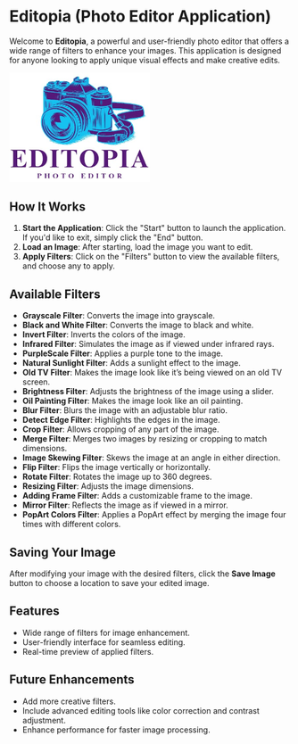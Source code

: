 # Editopia (Photo Editor Application)

Welcome to **Editopia**, a powerful and user-friendly photo editor that offers a wide range of filters to enhance your images. This application is designed for anyone looking to apply unique visual effects and make creative edits.

</div>
  <img src="GUI logo.jpg" width=50%>
</div>

## How It Works

1. **Start the Application**: Click the "Start" button to launch the application. If you'd like to exit, simply click the "End" button.
2. **Load an Image**: After starting, load the image you want to edit.
3. **Apply Filters**: Click on the "Filters" button to view the available filters, and choose any to apply.

## Available Filters

- **Grayscale Filter**: Converts the image into grayscale.
- **Black and White Filter**: Converts the image to black and white.
- **Invert Filter**: Inverts the colors of the image.
- **Infrared Filter**: Simulates the image as if viewed under infrared rays.
- **PurpleScale Filter**: Applies a purple tone to the image.
- **Natural Sunlight Filter**: Adds a sunlight effect to the image.
- **Old TV Filter**: Makes the image look like it’s being viewed on an old TV screen.
- **Brightness Filter**: Adjusts the brightness of the image using a slider.
- **Oil Painting Filter**: Makes the image look like an oil painting.
- **Blur Filter**: Blurs the image with an adjustable blur ratio.
- **Detect Edge Filter**: Highlights the edges in the image.
- **Crop Filter**: Allows cropping of any part of the image.
- **Merge Filter**: Merges two images by resizing or cropping to match dimensions.
- **Image Skewing Filter**: Skews the image at an angle in either direction.
- **Flip Filter**: Flips the image vertically or horizontally.
- **Rotate Filter**: Rotates the image up to 360 degrees.
- **Resizing Filter**: Adjusts the image dimensions.
- **Adding Frame Filter**: Adds a customizable frame to the image.
- **Mirror Filter**: Reflects the image as if viewed in a mirror.
- **PopArt Colors Filter**: Applies a PopArt effect by merging the image four times with different colors.

## Saving Your Image

After modifying your image with the desired filters, click the **Save Image** button to choose a location to save your edited image.

## Features

- Wide range of filters for image enhancement.
- User-friendly interface for seamless editing.
- Real-time preview of applied filters.

## Future Enhancements

- Add more creative filters.
- Include advanced editing tools like color correction and contrast adjustment.
- Enhance performance for faster image processing.
